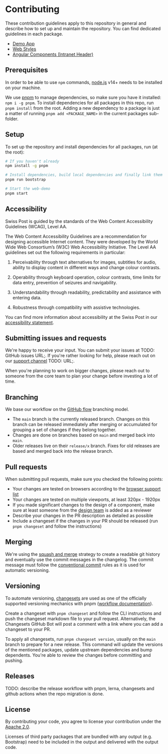 # Contributing

These contribution guidelines apply to this repository in general and describe how to set up and maintain the repository. You can find dedicated guidelines in each package.

- [Demo App](./packages/web-demo/CONTRIBUTING.md)
- [Web Styles](./packages/web-styles/CONTRIBUTING.md)
- [Angular Components (Intranet Header)](./packages/angular-components/projects/swisspost-intranet-header/CONTRIBUTING.md)

## Prerequisites
In order to be able to use `npm` commands, [node.js](https://nodejs.org/en/) v14+ needs to be installed on your machine.

We use [pnpm](https://pnpm.io/) to manage dependencies, so make sure you have it installed: `npm i -g pnpm`. To install dependencies for all packages in this repo, run `pnpm install` from the root. Adding a new dependency to a package is just a matter of running `pnpm add <PACKAGE_NAME>` in the current packages sub-folder.

## Setup
To set up the repository and install dependencies for all packages, run (at the root):
```bash
# If you haven't already
npm install -g pnpm

# Install dependencies, build local dependencies and finally link them correctly with lerna (this step wouldn't be necessary if https://github.com/pnpm/pnpm/issues/3901 was fixed)
pnpm run bootstrap

# Start the web-demo
pnpm start
```


## Accessibility

Swiss Post is guided by the standards of the Web Content Accessibility Guidelines (WCAG), Level AA.

The Web Content Accessibility Guidelines are a recommendation for designing accessible Internet content. They were developed by the World Wide Web Consortium’s (W3C) Web Accessibility Initiative. The Level AA guidelines set out the following requirements in particular:

1. Perceivability through text alternatives for images, subtitles for audio, ability to display content in different ways and change colour contrasts.

2. Operability through keyboard operation, colour contrasts, time limits for data entry, prevention of seizures and navigability.

3. Understandability through readability, predictability and assistance with entering data.

4. Robustness through compatibility with assistive technologies.

You can find more information about accessibility at the Swiss Post in our [accessibility statement](https://www.post.ch/en/pages/footer/accessibility-at-swiss-post).


## Submitting issues and requests

We're happy to receive your input. You can submit your issues at TODO: GitHub issues URL;. If you're rather looking for help, please reach out on our [support channel]() TODO: URL;.

When you're planning to work on bigger changes, please reach out to someone from the core team to plan your change before investing a lot of time.


## Branching

We base our workflow on the [GitHub flow](https://docs.github.com/en/get-started/quickstart/github-flow) branching model. 
- The `main` branch is the currently released branch. Changes on this branch can be released immediately after merging or accumulated for grouping a set of changes if they belong together.
- Changes are done on branches based on `main` and merged back into `main`.
- Older releases live on their `release/x` branch. Fixes for old releases are based and merged back into the release branch.


## Pull requests

When submitting pull requests, make sure you checked the following points:
- Your changes are tested on browsers according to the [browser support list](./web-styles/.browserslistrc)
- Your changes are tested on multiple viewports, at least 320px - 1920px
- If you made significant changes to the design of a component, make sure at least someone from the [design team](https://github.com/orgs/swisspost/teams/design) is added as a reviewer
- Describe your changes in the PR description as detailed as possible
- Include a changeset if the changes in your PR should be released (run `pnpm changeset` and follow the instructions)


## Merging

We're using the [squash and merge](https://docs.github.com/en/pull-requests/collaborating-with-pull-requests/incorporating-changes-from-a-pull-request/about-pull-request-merges#squash-and-merge-your-pull-request-commits) strategy to create a readable git history and eventually use the commit messages in the changelog. The commit message must follow the [conventional commit](https://www.conventionalcommits.org/en/v1.0.0/) rules as it is used for automatic versioning.


## Versioning

To automate versioning, [changesets](https://github.com/changesets/changesets) are used as one of the officially supported versioning mechanics with pnpm ([workflow documentation](https://pnpm.io/using-changesets)). 

Create a changeset with `pnpm changeset` and follow the CLI instructions and push the changeset markdown file to your pull request. Alternatively, the Changesets GitHub Bot will post a comment with a link where you can add a changeset to your PR.

To apply all changesets, run `pnpm changeset version`, usually on the `main` branch to prepare for a new release. This command will update the versions of the mentioned packages, update upstream dependencies and bump dependents. You're able to review the changes before committing and pushing.

## Releases

TODO: describe the release workflow with pnpm, lerna, changesets and github actions when the repo migration is done.





## License

By contributing your code, you agree to license your contribution under the [Apache 2.0](./LICENSE).

Licenses of third party packages that are bundled with any output (e.g. Bootstrap) need to be included in the output and delivered with the output code.
